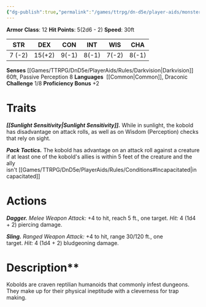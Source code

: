 ```yaml
---
{"dg-publish":true,"permalink":"/games/ttrpg/dn-d5e/player-aids/monsters/kobold/","tags":["TTRPG/DND/5e"]}
---
```



**Armor Class**: 12
**Hit Points**:  5(2d6 - 2)
**Speed**: 30ft

|  STR   | DEX    | CON | INT| WIS | CHA |
| --- | --- | --- | --- | --- | --- | 
|  7 (-2)   | 15(+2)    | 9(-1)     | 8(-1)| 7(-2) | 8(-1)|

**Senses** [[Games/TTRPG/DnD5e/PlayerAids/Rules/Darkvision\|Darkvision]] 60ft, Passive Perception 8
**Languages**   [[Common\|Common]], Draconic
**Challenge** 1/8
**Proficiency Bonus** +2

# Traits
_**[[Sunlight Sensitivity\|Sunlight Sensitivity]].**_ While in sunlight, the kobold has disadvantage on attack rolls, as well as on Wisdom (Perception) checks that rely on sight.

_**Pack Tactics.**_ The kobold has advantage on an attack roll against a creature if at least one of the kobold's allies is within 5 feet of the creature and the ally isn't [[Games/TTRPG/DnD5e/PlayerAids/Rules/Conditions#Incapacitated\|incapacitated]]

# Actions
_**Dagger.** Melee Weapon Attack:_ +4 to hit, reach 5 ft., one target. _Hit:_ 4 (1d4 + 2) piercing damage.

_**Sling.** Ranged Weapon Attack:_ +4 to hit, range 30/120 ft., one target. _Hit:_ 4 (1d4 + 2) bludgeoning damage.
# Description**
Kobolds are craven reptilian humanoids that commonly infest dungeons. They make up for their physical ineptitude with a cleverness for trap making.